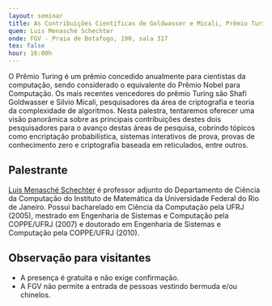 ```yaml
---
layout: seminar
title: As Contribuições Científicas de Goldwasser e Micali, Prêmio Turing 2012
quem: Luis Menasché Schechter
onde: FGV - Praia de Botafogo, 190, sala 317
tex: false
hour: 16:00h
---
```


O Prêmio Turing é um prêmio concedido anualmente para cientistas da
computação, sendo considerado o equivalente do Prêmio Nobel para
Computação. Os mais recentes vencedores do prêmio Turing são Shafi
Goldwasser e Silvio Micali, pesquisadores da área de criptografia e
teoria da complexidade de algoritmos. Nesta palestra, tentaremos
oferecer uma visão panorâmica sobre as principais contribuições destes
dois pesquisadores para o avanço destas áreas de pesquisa, cobrindo
tópicos como encriptação probabilística, sistemas interativos de
prova, provas de conhecimento zero e criptografia baseada em
reticulados, entre outros.

## Palestrante

[Luis Menasché Schechter](http://lattes.cnpq.br/6932497213743411) é
professor adjunto do Departamento de Ciência da Computação do
Instituto de Matemática da Universidade Federal do Rio de
Janeiro. Possui bacharelado em Ciência da Computação pela UFRJ (2005),
mestrado em Engenharia de Sistemas e Computação pela COPPE/UFRJ (2007)
e doutorado em Engenharia de Sistemas e Computação pela COPPE/UFRJ
(2010).

## Observação para visitantes

- A presença é gratuita e não exige confirmação.
- A FGV não permite a entrada de pessoas vestindo bermuda e/ou chinelos.
